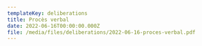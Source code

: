 ```yaml
---
templateKey: deliberations
title: Procès verbal
date: 2022-06-16T00:00:00.000Z
file: /media/files/deliberations/2022-06-16-proces-verbal.pdf
---
```

